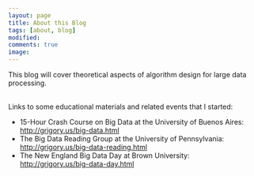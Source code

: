 ```yaml
---
layout: page
title: About this Blog 
tags: [about, blog]
modified: 
comments: true
image:
---
```


This blog will cover theoretical aspects of algorithm design for large data processing.

<br>
Links to some educational materials and related events that I started: 
<ul>
<li> 15-Hour Crash Course on Big Data at the University of Buenos Aires: <a href="http://grigory.us/big-data.html">http://grigory.us/big-data.html</a>
<li> The Big Data Reading Group at the University of Pennsylvania: <a href="http://grigory.us/big-data-reading.html">http://grigory.us/big-data-reading.html<a>
<li> The New England Big Data Day at Brown University: <a href="http://grigory.us/big-data-day.html">http://grigory.us/big-data-day.html</a>
</ul>
